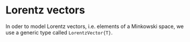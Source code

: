 # Lorentz vectors

In oder to model Lorentz vectors, i.e. elements of a Minkowski space, we use a generic type called `LorentzVector{T}`.
